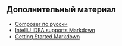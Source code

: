 ## Дополнительный материал
* [Composer по русски](http://getcomposer.ucoz.org/publ/kniga/nachalo_raboty/2-1-0-1)   
* [IntelliJ IDEA supports Markdown](https://www.jetbrains.com/help/idea/markdown.html)
* [Getting Started Markdown](https://www.markdownguide.org/getting-started)


    